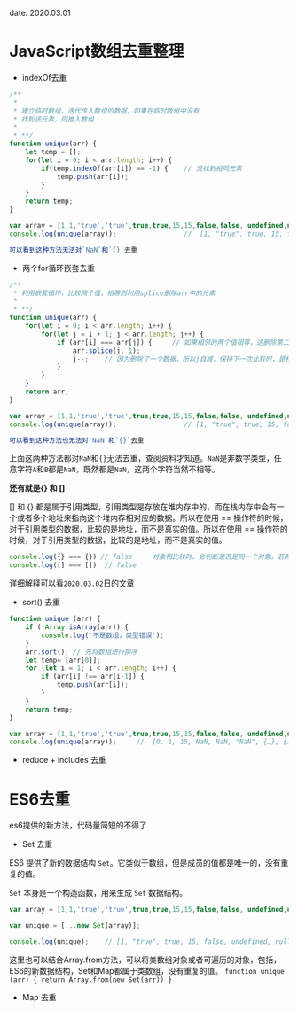 date: 2020.03.01

# JavaScript数组去重整理

- indexOf去重

```js
/**
 * 
 * 建立临时数组，迭代传入数组的数据，如果在临时数组中没有
 * 找到该元素，则推入数组
 * 
 * **/
function unique(arr) {
    let temp = [];
    for(let i = 0; i < arr.length; i++) {
        if(temp.indexOf(arr[i]) == -1) {    // 没找到相同元素
            temp.push(arr[i]);
        }
    }
    return temp;
}

var array = [1,1,'true','true',true,true,15,15,false,false, undefined,undefined, null,null, NaN, NaN,'NaN', 0, 0, 'a', 'a',{},{}];
console.log(unique(array));                 //  [1, "true", true, 15, false, undefined, null, NaN, NaN, "NaN", 0, "a", {…}, {…}]

可以看到这种方法无法对`NaN`和`{}`去重
```

- 两个for循环嵌套去重

```js
/**
 * 利用嵌套循环，比较两个值，相等则利用splice删除arr中的元素
 * 
 * **/
function unique(arr) {
    for(let i = 0; i < arr.length; i++) {
        for(let j = i + 1; j < arr.length; j++) {
            if (arr[i] === arr[j]) {     // 如果相邻的两个值相等，这删除第二个，
                arr.splice(j, 1);
                j--;    // 因为删除了一个数据，所以j自减，保持下一次比较时，是相邻的两个值相比较
            }
        }
    }
    return arr;
}

var array = [1,1,'true','true',true,true,15,15,false,false, undefined,undefined, null,null, NaN, NaN,'NaN', 0, 0, 'a', 'a',{},{}];
console.log(unique(array));                 // [1, "true", true, 15, false, undefined, null, NaN, NaN, "NaN", 0, "a", {…}, {…}]

可以看到这种方法也无法对`NaN`和`{}`去重
```

上面这两种方法都对`NaN`和`{}`无法去重，查阅资料才知道。`NaN`是非数字类型，任意字符`A`和`B`都是`NaN`，既然都是`NaN`，这两个字符当然不相等。

**还有就是{} 和 []**

[] 和 {} 都是属于引用类型，引用类型是存放在堆内存中的，而在栈内存中会有一个或者多个地址来指向这个堆内存相对应的数据。所以在使用 == 操作符的时候，对于引用类型的数据，比较的是地址，而不是真实的值。所以在使用 == 操作符的时候，对于引用类型的数据，比较的是地址，而不是真实的值。

 ```js
console.log({} === {}) // false     对象相比较时，会判断是否是同一个对象，若两个操作数指向同一个对象返回true，否则返回false
console.log([] === [])  // false
 ```

详细解释可以看`2020.03.02`日的文章

- sort() 去重

```js
function unique (arr) {
    if (!Array.isArray(arr)) {
        console.log('不是数组，类型错误');
    }
    arr.sort(); // 先将数组进行排序
    let temp= [arr[0]];
    for (let i = 1; i < arr.length; i++) {
        if (arr[i] !== arr[i-1]) {
            temp.push(arr[i]);
        }
    }
    return temp;
}

var array = [1,1,'true','true',true,true,15,15,false,false, undefined,undefined, null,null, NaN, NaN,'NaN', 0, 0, 'a', 'a',{},{}];
console.log(unique(array));     //  [0, 1, 15, NaN, NaN, "NaN", {…}, {…}, "a", false, null, "true", true, undefined]      NaN 和 {}没有去重

```

- reduce + includes 去重











# ES6去重

es6提供的新方法，代码量简短的不得了

- Set 去重

ES6 提供了新的数据结构 `Set`。它类似于数组，但是成员的值都是唯一的，没有重复的值。

`Set` 本身是一个构造函数，用来生成 `Set` 数据结构。

```js
var array = [1,1,'true','true',true,true,15,15,false,false, undefined,undefined, null,null, NaN, NaN,'NaN', 0, 0, 'a', 'a',{},{}];

var unique = [...new Set(array)]; 

console.log(unique);    // [1, "true", true, 15, false, undefined, null, NaN, "NaN", 0, "a", {…}, {…}]   {}没有去重

```

这里也可以结合Array.from方法，可以将类数组对象或者可遍历的对象，包括，ES6的新数据结构，Set和Map都属于类数组，没有重复的值。
`function unique (arr) { return Array.from(new Set(arr)) }`

- Map 去重









